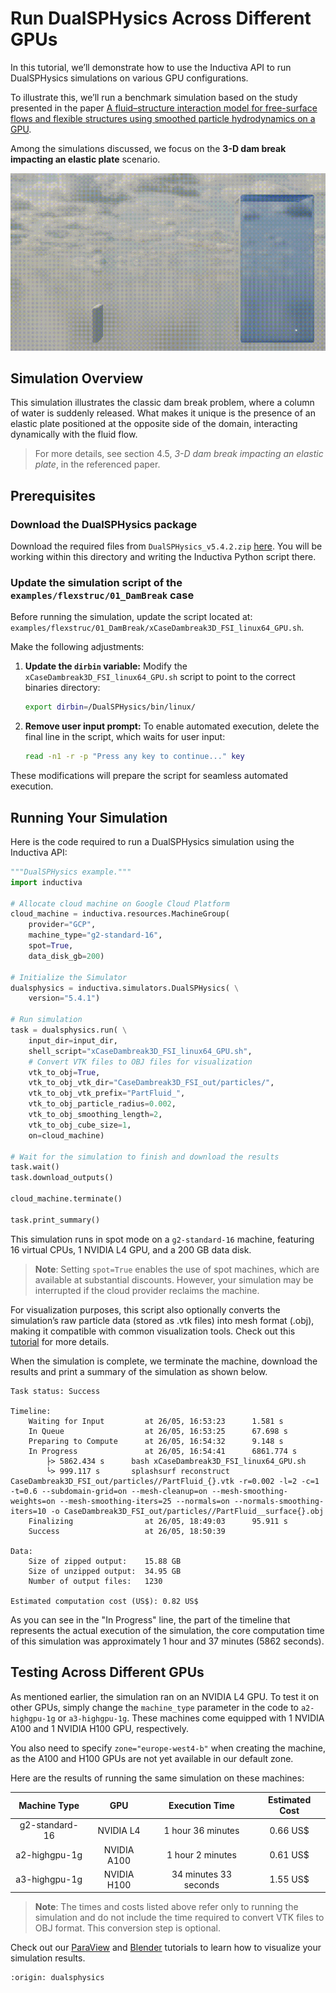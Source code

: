 # Run DualSPHysics Across Different GPUs
In this tutorial, we’ll demonstrate how to use the Inductiva API to run DualSPHysics simulations on various GPU configurations.

To illustrate this, we’ll run a benchmark simulation based on the study presented in the paper
[A fluid–structure interaction model for free-surface flows and flexible structures using smoothed particle hydrodynamics on a GPU](https://www.sciencedirect.com/science/article/pii/S0889974621000955?via%3Dihub).

Among the simulations discussed, we focus on the **3-D dam break impacting an elastic plate** scenario.

<p align="center"><img src="./_static/dam_break_elastic.gif" alt="Visualization created with Blender." width="700"></p>

## Simulation Overview
This simulation illustrates the classic dam break problem, where a column of water is suddenly released. What makes it unique is the presence of an elastic plate positioned at the opposite side of the domain, interacting dynamically with the fluid flow.

> For more details, see section 4.5, *3-D dam break impacting an elastic plate*, in the referenced paper.

## Prerequisites

### Download the DualSPHysics package
Download the required files from `DualSPHysics_v5.4.2.zip` [here](https://dual.sphysics.org/downloads/).
You will be working within this directory and writing the Inductiva Python script there.

### Update the simulation script of the `examples/flexstruc/01_DamBreak` case
Before running the simulation, update the script located at: `examples/flexstruc/01_DamBreak/xCaseDambreak3D_FSI_linux64_GPU.sh`.

Make the following adjustments:
1. **Update the `dirbin` variable:**
   Modify the `xCaseDambreak3D_FSI_linux64_GPU.sh` script to point to the correct binaries directory:
   ```bash
   export dirbin=/DualSPHysics/bin/linux/
   ```
2. **Remove user input prompt:**
   To enable automated execution, delete the final line in the script, which waits for user input:
   ```bash
   read -n1 -r -p "Press any key to continue..." key
   ```

These modifications will prepare the script for seamless automated execution.

## Running Your Simulation
Here is the code required to run a DualSPHysics simulation using the Inductiva API:

```python
"""DualSPHysics example."""
import inductiva

# Allocate cloud machine on Google Cloud Platform
cloud_machine = inductiva.resources.MachineGroup(
    provider="GCP",
    machine_type="g2-standard-16",
    spot=True,
    data_disk_gb=200)

# Initialize the Simulator
dualsphysics = inductiva.simulators.DualSPHysics( \
    version="5.4.1")

# Run simulation
task = dualsphysics.run( \
    input_dir=input_dir,
    shell_script="xCaseDambreak3D_FSI_linux64_GPU.sh",
    # Convert VTK files to OBJ files for visualization
    vtk_to_obj=True,
    vtk_to_obj_vtk_dir="CaseDambreak3D_FSI_out/particles/",
    vtk_to_obj_vtk_prefix="PartFluid_",
    vtk_to_obj_particle_radius=0.002,
    vtk_to_obj_smoothing_length=2,
    vtk_to_obj_cube_size=1,
    on=cloud_machine)

# Wait for the simulation to finish and download the results
task.wait()
task.download_outputs()

cloud_machine.terminate()

task.print_summary()
```

This simulation runs in spot mode on a `g2-standard-16` machine, featuring 16 virtual CPUs, 1 NVIDIA L4 GPU, 
and a 200 GB data disk.

> **Note**: Setting `spot=True` enables the use of spot machines, which are available at substantial discounts. 
> However, your simulation may be interrupted if the cloud provider reclaims the machine.

For visualization purposes, this script also optionally converts the simulation’s raw particle data 
(stored as .vtk files) into mesh format (.obj), making it compatible with common visualization tools. 
Check out this [tutorial](https://inductiva.ai/guides/dualsphysics/convert-to-obj) for more details.

When the simulation is complete, we terminate the machine, download the results and print a summary of the simulation as shown below.

```
Task status: Success

Timeline:
	Waiting for Input         at 26/05, 16:53:23      1.581 s
	In Queue                  at 26/05, 16:53:25      67.698 s
	Preparing to Compute      at 26/05, 16:54:32      9.148 s
	In Progress               at 26/05, 16:54:41      6861.774 s
		├> 5862.434 s      bash xCaseDambreak3D_FSI_linux64_GPU.sh
		└> 999.117 s       splashsurf reconstruct CaseDambreak3D_FSI_out/particles//PartFluid_{}.vtk -r=0.002 -l=2 -c=1 -t=0.6 --subdomain-grid=on --mesh-cleanup=on --mesh-smoothing-weights=on --mesh-smoothing-iters=25 --normals=on --normals-smoothing-iters=10 -o CaseDambreak3D_FSI_out/particles//PartFluid__surface{}.obj
	Finalizing                at 26/05, 18:49:03      95.911 s
	Success                   at 26/05, 18:50:39      

Data:
	Size of zipped output:    15.88 GB
	Size of unzipped output:  34.95 GB
	Number of output files:   1230

Estimated computation cost (US$): 0.82 US$
```

As you can see in the "In Progress" line, the part of the timeline that 
represents the actual execution of the simulation, the core computation time 
of this simulation was approximately 1 hour and 37 minutes (5862 seconds).

## Testing Across Different GPUs
As mentioned earlier, the simulation ran on an NVIDIA L4 GPU. To test it on other GPUs, simply change the `machine_type` parameter in the code to `a2-highgpu-1g` or `a3-highgpu-1g`. These machines come equipped with 1 NVIDIA A100 and 1 NVIDIA H100 GPU, respectively.

You also need to specify `zone="europe-west4-b"` when creating the machine, as the A100 and H100 GPUs are not yet available in our default zone.

Here are the results of running the same simulation on these machines:

|  Machine Type  | GPU         |Execution Time          | Estimated Cost |
|:--------------:|:-----------:|:----------------------:|:--------------:|
|  g2-standard-16| NVIDIA L4   | 1 hour 36 minutes      | 0.66 US$    |
|  a2-highgpu-1g | NVIDIA A100 | 1 hour 2 minutes       | 0.61 US$    |
|  a3-highgpu-1g | NVIDIA H100 | 34 minutes 33 seconds  | 1.55 US$    |

> **Note**: The times and costs listed above refer only to running the simulation and do not include the time required to convert VTK files to OBJ format. This conversion step is optional.

Check out our [ParaView](https://inductiva.ai/guides/dualsphysics/paraview-for-visualization) and [Blender](https://inductiva.ai/guides/dualsphysics/blender-for-visualization) tutorials to learn how to visualize your simulation results.

```{banner_small}
:origin: dualsphysics
```